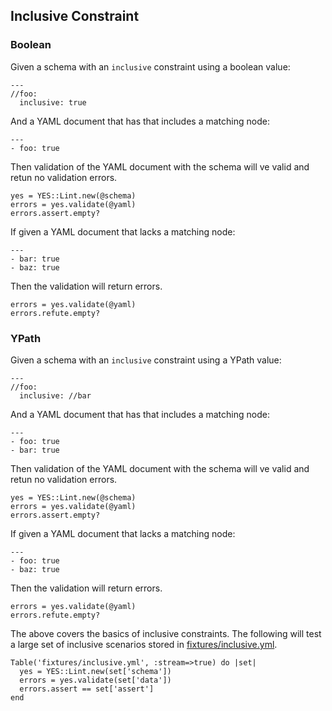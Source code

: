 ## Inclusive Constraint

### Boolean

Given a schema with an `inclusive` constraint using a boolean value:

    ---
    //foo:
      inclusive: true

And a YAML document that has that includes a matching node:

    ---
    - foo: true

Then validation of the YAML document with the schema will
ve valid and retun no validation errors.

    yes = YES::Lint.new(@schema)
    errors = yes.validate(@yaml)
    errors.assert.empty?

If given a YAML document that lacks a matching node:

    ---
    - bar: true
    - baz: true

Then the validation will return errors.

    errors = yes.validate(@yaml)
    errors.refute.empty?

### YPath

Given a schema with an `inclusive` constraint using a YPath value:

    ---
    //foo:
      inclusive: //bar

And a YAML document that has that includes a matching node:

    ---
    - foo: true
    - bar: true

Then validation of the YAML document with the schema will
ve valid and retun no validation errors.

    yes = YES::Lint.new(@schema)
    errors = yes.validate(@yaml)
    errors.assert.empty?

If given a YAML document that lacks a matching node:

    ---
    - foo: true
    - baz: true

Then the validation will return errors.

    errors = yes.validate(@yaml)
    errors.refute.empty?

The above covers the basics of inclusive constraints. The following will test
a large set of inclusive scenarios stored in [fixtures/inclusive.yml](fixtures/inclusive.yml).

    Table('fixtures/inclusive.yml', :stream=>true) do |set|
      yes = YES::Lint.new(set['schema'])
      errors = yes.validate(set['data'])
      errors.assert == set['assert']
    end

